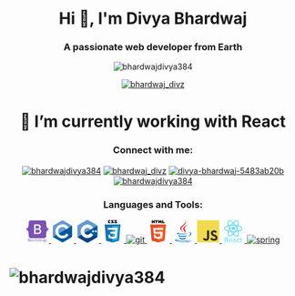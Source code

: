 <h1 align="center">Hi 👋, I'm Divya Bhardwaj</h1>
<h3 align="center">A passionate web developer from Earth</h3>

<p align="center"> <img src="https://komarev.com/ghpvc/?username=bhardwajdivya384&label=Profile%20views&color=0e75b6&style=flat" alt="bhardwajdivya384" /> </p>

<p align="center"> <a href="https://twitter.com/bhardwaj_divz" target="blank"><img src="https://img.shields.io/twitter/follow/bhardwaj_divz?logo=twitter&style=for-the-badge" alt="bhardwaj_divz" /></a> </p>

<h1 align="center">🔭 I’m currently working with React</h1>

<h3 align="center">Connect with me:</h3>
<p align="center">
<a href="https://codepen.io/bhardwajdivya384" target="blank"><img align="center" src="https://raw.githubusercontent.com/rahuldkjain/github-profile-readme-generator/master/src/images/icons/Social/codepen.svg" alt="bhardwajdivya384" height="30" width="40" /></a>
<a href="https://twitter.com/bhardwaj_divz" target="blank"><img align="center" src="https://raw.githubusercontent.com/rahuldkjain/github-profile-readme-generator/master/src/images/icons/Social/twitter.svg" alt="bhardwaj_divz" height="30" width="40" /></a>
<a href="https://linkedin.com/in/divya-bhardwaj-5483ab20b" target="blank"><img align="center" src="https://raw.githubusercontent.com/rahuldkjain/github-profile-readme-generator/master/src/images/icons/Social/linked-in-alt.svg" alt="divya-bhardwaj-5483ab20b" height="30" width="40" /></a>
<a href="https://www.hackerrank.com/bhardwajdivya384" target="blank"><img align="center" src="https://raw.githubusercontent.com/rahuldkjain/github-profile-readme-generator/master/src/images/icons/Social/hackerrank.svg" alt="bhardwajdivya384" height="30" width="40" /></a>
</p>

<h3 align="center">Languages and Tools:</h3>
<p align="center"> <a href="https://getbootstrap.com" target="_blank" rel="noreferrer"> <img src="https://raw.githubusercontent.com/devicons/devicon/master/icons/bootstrap/bootstrap-plain-wordmark.svg" alt="bootstrap" width="40" height="40"/> </a> <a href="https://www.cprogramming.com/" target="_blank" rel="noreferrer"> <img src="https://raw.githubusercontent.com/devicons/devicon/master/icons/c/c-original.svg" alt="c" width="40" height="40"/> </a> <a href="https://www.w3schools.com/cpp/" target="_blank" rel="noreferrer"> <img src="https://raw.githubusercontent.com/devicons/devicon/master/icons/cplusplus/cplusplus-original.svg" alt="cplusplus" width="40" height="40"/> </a> <a href="https://www.w3schools.com/css/" target="_blank" rel="noreferrer"> <img src="https://raw.githubusercontent.com/devicons/devicon/master/icons/css3/css3-original-wordmark.svg" alt="css3" width="40" height="40"/> </a> <a href="https://git-scm.com/" target="_blank" rel="noreferrer"> <img src="https://www.vectorlogo.zone/logos/git-scm/git-scm-icon.svg" alt="git" width="40" height="40"/> </a> <a href="https://www.w3.org/html/" target="_blank" rel="noreferrer"> <img src="https://raw.githubusercontent.com/devicons/devicon/master/icons/html5/html5-original-wordmark.svg" alt="html5" width="40" height="40"/> </a> <a href="https://www.java.com" target="_blank" rel="noreferrer"> <img src="https://raw.githubusercontent.com/devicons/devicon/master/icons/java/java-original.svg" alt="java" width="40" height="40"/> </a> <a href="https://developer.mozilla.org/en-US/docs/Web/JavaScript" target="_blank" rel="noreferrer"> <img src="https://raw.githubusercontent.com/devicons/devicon/master/icons/javascript/javascript-original.svg" alt="javascript" width="40" height="40"/> </a> <a href="https://reactjs.org/" target="_blank" rel="noreferrer"> <img src="https://raw.githubusercontent.com/devicons/devicon/master/icons/react/react-original-wordmark.svg" alt="react" width="40" height="40"/> </a> <a href="https://spring.io/" target="_blank" rel="noreferrer"> <img src="https://www.vectorlogo.zone/logos/springio/springio-icon.svg" alt="spring" width="40" height="40"/> </a> </p>

<h1><img align="center" src="https://github-readme-streak-stats.herokuapp.com/?user=bhardwajdivya384&" alt="bhardwajdivya384" /></h1>

